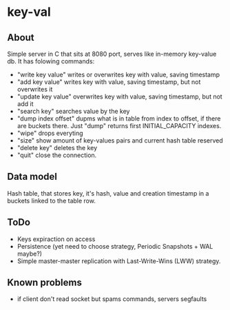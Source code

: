 # key-val

## About

Simple server in C that sits at 8080 port, serves like in-memory key-value db. It has folowing commands:

* "write key value" writes or overwrites key with value, saving timestamp
* "add key value"  writes key with value, saving timestamp, but not overwrites it
* "update key value" overwrites key with value, saving timestamp, but not add it
* "search key" searches value by the key
* "dump index offset" dupms what is in table from index to offset, if there are buckets there. Just "dump" returns first INITIAL_CAPACITY indexes.
* "wipe" drops everyting
* "size" show amount of key-values pairs and current hash table reserved
* "delete key" deletes the key
* "quit" close the connection.

## Data model

Hash table, that stores key, it's hash, value and creation timestamp in a buckets linked to the table row.

## ToDo

* Keys expiraction on access
* Persistence (yet need to choose strategy, Periodic Snapshots + WAL maybe?)
* Simple master-master replication with Last-Write-Wins (LWW) strategy.

## Known problems

* if client don't read socket but spams commands, servers segfaults
